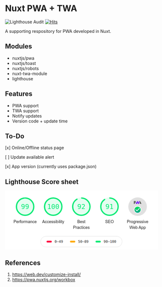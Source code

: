 # Nuxt PWA + TWA

![Lighthouse Audit](https://github.com/MexsonFernandes/nuxtjs-pwa-twa-boilerplate/workflows/Lighthouse%20Audit/badge.svg)
[![Hits](https://hits.seeyoufarm.com/api/count/incr/badge.svg?url=https%3A%2F%2Fgithub.com%2FMexsonFernandes%2Fnuxtjs-pwa-twa-boilerplate&count_bg=%2379C83D&title_bg=%23555555&icon=github.svg&icon_color=%23E7E7E7&title=hits&edge_flat=false)](https://hits.seeyoufarm.com)

A supporting respository for PWA developed in Nuxt.

## Modules

* nuxtjs/pwa
* nuxtjs/toast
* nuxtjs/robots
* nuxt-twa-module
* lighthouse

## Features

* PWA support
* TWA support
* Notify updates
* Version code + update time

## To-Do

[x] Online/Offline status page

[ ] Update available alert

[x] App version (currently uses package.json)

## Lighthouse Score sheet

<img src='static/lighthouse.png' />

## References

1. https://web.dev/customize-install/
2. https://pwa.nuxtjs.org/workbox